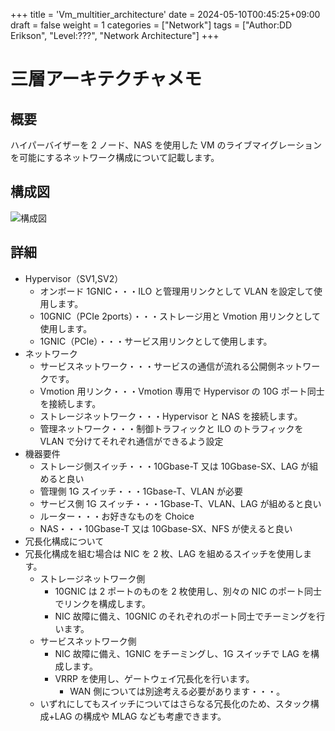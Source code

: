 +++
title = 'Vm_multitier_architecture'
date = 2024-05-10T00:45:25+09:00
draft = false
weight = 1
categories = ["Network"]
tags = ["Author:DD Erikson", "Level:???", "Network Architecture"]
+++

# 三層アーキテクチャメモ

## 概要

ハイパーバイザーを 2 ノード、NAS を使用した VM のライブマイグレーションを可能にするネットワーク構成について記載します。

## 構成図

![構成図](/img/vm_multitier_architecture/network_archtecture_for_vm.png)

## 詳細

- Hypervisor（SV1,SV2）
  - オンボード 1GNIC・・・ILO と管理用リンクとして VLAN を設定して使用します。
  - 10GNIC（PCIe 2ports）・・・ストレージ用と Vmotion 用リンクとして使用します。
  - 1GNIC（PCIe）・・・サービス用リンクとして使用します。
- ネットワーク
  - サービスネットワーク・・・サービスの通信が流れる公開側ネットワークです。
  - Vmotion 用リンク・・・Vmotion 専用で Hypervisor の 10G ポート同士を接続します。
  - ストレージネットワーク・・・Hypervisor と NAS を接続します。
  - 管理ネットワーク・・・制御トラフィックと ILO のトラフィックを VLAN で分けてそれぞれ通信ができるよう設定
- 機器要件
  - ストレージ側スイッチ・・・10Gbase-T 又は 10Gbase-SX、LAG が組めると良い
  - 管理側 1G スイッチ・・・1Gbase-T、VLAN が必要
  - サービス側 1G スイッチ・・・1Gbase-T、VLAN、LAG が組めると良い
  - ルーター・・・お好きなものを Choice
  - NAS・・・10Gbase-T 又は 10Gbase-SX、NFS が使えると良い
- 冗長化構成について
- 冗長化構成を組む場合は NIC を 2 枚、LAG を組めるスイッチを使用します。
  - ストレージネットワーク側
    - 10GNIC は 2 ポートのものを 2 枚使用し、別々の NIC のポート同士でリンクを構成します。
    - NIC 故障に備え、10GNIC のそれぞれのポート同士でチーミングを行います。
  - サービスネットワーク側
    - NIC 故障に備え、1GNIC をチーミングし、1G スイッチで LAG を構成します。
    - VRRP を使用し、ゲートウェイ冗長化を行います。
      - WAN 側については別途考える必要があります・・・。
  - いずれにしてもスイッチについてはさらなる冗長化のため、スタック構成+LAG の構成や MLAG なども考慮できます。
